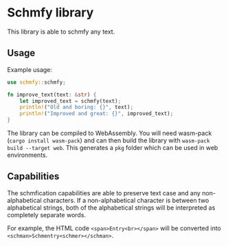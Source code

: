 # Schmfy library
This library is able to schmfy any text.

## Usage
Example usage:
```rust
use schmfy::schmfy;

fn improve_text(text: &str) {
    let improved_text = schmfy(text);
    println!("Old and boring: {}", text);
    println!("Improved and great: {}", improved_text);
}
```

The library can be compiled to WebAssembly. You will need wasm-pack (`cargo install wasm-pack`) and can then build the library with `wasm-pack build --target web`. This generates a `pkg` folder which can be used in web environments.

## Capabilities
The schmfication capabilities are able to preserve text case and any non-alphabetical characters.
If a non-alphabetical character is between two alphabetical strings, both of the alphabetical strings will be interpreted as completely separate words.

For example, the HTML code `<span>Entry<br></span>` will be converted into `<schman>Schmentry<schmer></schman>`.
